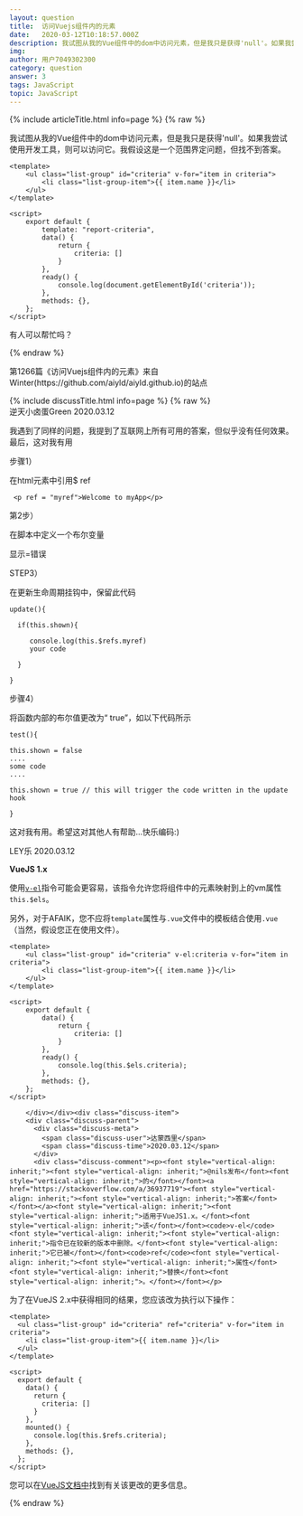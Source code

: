 ```yaml
---
layout: question
title:  访问Vuejs组件内的元素
date:   2020-03-12T10:18:57.000Z
description: 我试图从我的Vue组件中的dom中访问元素，但是我只是获得'null'。如果我尝试使用开发工具，则可以访问它。我假设这是一个范围界定问题，但找不到答案。...
img: 
author: 用户7049302300
category: question
answer: 3
tags: JavaScript
topic: JavaScript
---
```

<div class="article-root">
  <div class="article">
    {% include articleTitle.html info=page %}
    {% raw %}
    <div class="article-content"><p><font style="vertical-align: inherit;"><font style="vertical-align: inherit;">我试图从我的Vue组件中的dom中访问元素，但是我只是获得'null'。</font><font style="vertical-align: inherit;">如果我尝试使用开发工具，则可以访问它。</font><font style="vertical-align: inherit;">我假设这是一个范围界定问题，但找不到答案。</font></font></p>

<pre><code>&lt;template&gt;<font></font>
    &lt;ul class="list-group" id="criteria" v-for="item in criteria"&gt;<font></font>
        &lt;li class="list-group-item"&gt;{{ item.name }}&lt;/li&gt;<font></font>
    &lt;/ul&gt;<font></font>
&lt;/template&gt;<font></font>
<font></font>
&lt;script&gt;<font></font>
    export default {<font></font>
        template: "report-criteria",<font></font>
        data() {<font></font>
            return {<font></font>
                criteria: []<font></font>
            }<font></font>
        },<font></font>
        ready() {<font></font>
            console.log(document.getElementById('criteria'));<font></font>
        },<font></font>
        methods: {},<font></font>
    };<font></font>
&lt;/script&gt;<font></font>
</code></pre>

<p><font style="vertical-align: inherit;"><font style="vertical-align: inherit;">有人可以帮忙吗？</font></font></p></div>
    {% endraw %}
  </div>
  <p class="winter_mark">第1266篇《访问Vuejs组件内的元素》来自Winter(https://github.com/aiyld/aiyld.github.io)的站点</p>
  <div class="discuss-wrapper">
    {% include discussTitle.html info=page %}
    {% raw %}
    <div class="discuss-item">
        <div class="discuss-parent">
          <div class="discuss-meta">
            <span class="discuss-user">逆天小卤蛋Green</span>
            <span class="discuss-time">2020.03.12</span>
          </div>
          <div class="discuss-comment"><p><font style="vertical-align: inherit;"><font style="vertical-align: inherit;">我遇到了同样的问题，我提到了互联网上所有可用的答案，但似乎没有任何效果。</font><font style="vertical-align: inherit;">最后，这对我有用</font></font></p>

<p><font style="vertical-align: inherit;"><font style="vertical-align: inherit;">步骤1）</font></font></p>

<p><font style="vertical-align: inherit;"><font style="vertical-align: inherit;">在html元素中引用$ ref</font></font></p>

<p></p><div class="snippet" data-lang="js" data-hide="false" data-console="true" data-babel="false">
<div class="snippet-code">
<pre class="snippet-code-html lang-html prettyprint-override"><code> &lt;p ref = "myref"&gt;Welcome to myApp&lt;/p&gt;</code></pre>
</div>
</div>
<p></p>

<p><font style="vertical-align: inherit;"><font style="vertical-align: inherit;">第2步）</font></font></p>

<p><font style="vertical-align: inherit;"><font style="vertical-align: inherit;">在脚本中定义一个布尔变量</font></font></p>

<p><font style="vertical-align: inherit;"><font style="vertical-align: inherit;">显示=错误</font></font></p>

<p><font style="vertical-align: inherit;"><font style="vertical-align: inherit;">STEP3）</font></font></p>

<p><font style="vertical-align: inherit;"><font style="vertical-align: inherit;">在更新生命周期挂钩中，保留此代码</font></font></p>

<p></p><div class="snippet" data-lang="js" data-hide="false" data-console="true" data-babel="false">
<div class="snippet-code">
<pre class="snippet-code-js lang-js prettyprint-override"><code>update(){<font></font>
<font></font>
  if(this.shown){<font></font>
       <font></font>
     console.log(this.$refs.myref)<font></font>
     your code<font></font>
  <font></font>
  }<font></font>
<font></font>
}</code></pre>
</div>
</div>
<p></p>

<p><font style="vertical-align: inherit;"><font style="vertical-align: inherit;">步骤4）</font></font></p>

<p><font style="vertical-align: inherit;"><font style="vertical-align: inherit;">将函数内部的布尔值更改为“ true”，如以下代码所示</font></font></p>

<p></p><div class="snippet" data-lang="js" data-hide="false" data-console="true" data-babel="false">
<div class="snippet-code">
<pre class="snippet-code-js lang-js prettyprint-override"><code>test(){<font></font>
<font></font>
this.shown = false<font></font>
....<font></font>
some code<font></font>
....<font></font>
<font></font>
this.shown = true // this will trigger the code written in the update hook<font></font>
<font></font>
}</code></pre>
</div>
</div>
<p></p>

<p><font style="vertical-align: inherit;"><font style="vertical-align: inherit;">这对我有用。</font><font style="vertical-align: inherit;">希望这对其他人有帮助...快乐编码:)</font></font></p></div>
        </div></div><div class="discuss-item">
        <div class="discuss-parent">
          <div class="discuss-meta">
            <span class="discuss-user">LEY乐</span>
            <span class="discuss-time">2020.03.12</span>
          </div>
          <div class="discuss-comment"><p><strong><font style="vertical-align: inherit;"><font style="vertical-align: inherit;">VueJS 1.x</font></font></strong></p>

<p><font style="vertical-align: inherit;"><font style="vertical-align: inherit;">使用</font></font><a href="https://vuejs.org/api/#v-el" rel="nofollow noreferrer"><code>v-el</code></a><font style="vertical-align: inherit;"><font style="vertical-align: inherit;">指令</font><font style="vertical-align: inherit;">可能会更容易，该</font><font style="vertical-align: inherit;">指令允许您将组件中的元素映射到上的vm属性</font></font><code>this.$els</code><font style="vertical-align: inherit;"><font style="vertical-align: inherit;">。</font></font></p>

<p><font style="vertical-align: inherit;"><font style="vertical-align: inherit;">另外，对于AFAIK，您不应将</font></font><code>template</code><font style="vertical-align: inherit;"><font style="vertical-align: inherit;">属性与</font></font><code>.vue</code><font style="vertical-align: inherit;"><font style="vertical-align: inherit;">文件中的</font><font style="vertical-align: inherit;">模板</font><font style="vertical-align: inherit;">结合</font><font style="vertical-align: inherit;">使用</font></font><code>.vue</code><font style="vertical-align: inherit;"><font style="vertical-align: inherit;">（当然，</font><font style="vertical-align: inherit;">假设您正在使用</font><font style="vertical-align: inherit;">文件）。</font></font></p>

<pre><code>&lt;template&gt;<font></font>
    &lt;ul class="list-group" id="criteria" v-el:criteria v-for="item in criteria"&gt;<font></font>
        &lt;li class="list-group-item"&gt;{{ item.name }}&lt;/li&gt;<font></font>
    &lt;/ul&gt;<font></font>
&lt;/template&gt;<font></font>
<font></font>
&lt;script&gt;<font></font>
    export default {<font></font>
        data() {<font></font>
            return {<font></font>
                criteria: []<font></font>
            }<font></font>
        },<font></font>
        ready() {<font></font>
            console.log(this.$els.criteria);<font></font>
        },<font></font>
        methods: {},<font></font>
    };<font></font>
&lt;/script&gt;<font></font>
</code></pre></div>
        </div></div><div class="discuss-item">
        <div class="discuss-parent">
          <div class="discuss-meta">
            <span class="discuss-user">达蒙西里</span>
            <span class="discuss-time">2020.03.12</span>
          </div>
          <div class="discuss-comment"><p><font style="vertical-align: inherit;"><font style="vertical-align: inherit;">@nils发布</font><font style="vertical-align: inherit;">的</font></font><a href="https://stackoverflow.com/a/36937719"><font style="vertical-align: inherit;"><font style="vertical-align: inherit;">答案</font></font></a><font style="vertical-align: inherit;"><font style="vertical-align: inherit;">适用于VueJS1.x。</font><font style="vertical-align: inherit;">该</font></font><code>v-el</code><font style="vertical-align: inherit;"><font style="vertical-align: inherit;">指令已在较新的版本中删除。</font><font style="vertical-align: inherit;">它已被</font></font><code>ref</code><font style="vertical-align: inherit;"><font style="vertical-align: inherit;">属性</font><font style="vertical-align: inherit;">替换</font><font style="vertical-align: inherit;">。</font></font></p>

<p><font style="vertical-align: inherit;"><font style="vertical-align: inherit;">为了在VueJS 2.x中获得相同的结果，您应该改为执行以下操作：</font></font></p>

<pre><code>&lt;template&gt;<font></font>
  &lt;ul class="list-group" id="criteria" ref="criteria" v-for="item in criteria"&gt;<font></font>
    &lt;li class="list-group-item"&gt;{{ item.name }}&lt;/li&gt;<font></font>
  &lt;/ul&gt;<font></font>
&lt;/template&gt;<font></font>
<font></font>
&lt;script&gt;<font></font>
  export default {<font></font>
    data() {<font></font>
      return {<font></font>
        criteria: []<font></font>
      }<font></font>
    },<font></font>
    mounted() {<font></font>
      console.log(this.$refs.criteria);<font></font>
    },<font></font>
    methods: {},<font></font>
  };<font></font>
&lt;/script&gt;<font></font>
</code></pre>

<p><font style="vertical-align: inherit;"><font style="vertical-align: inherit;">您可以在</font></font><a href="https://vuejs.org/v2/guide/migration.html#v-el-and-v-ref-replaced" rel="noreferrer"><font style="vertical-align: inherit;"><font style="vertical-align: inherit;">VueJS文档中</font></font></a><font style="vertical-align: inherit;"><font style="vertical-align: inherit;">找到有关该更改的更多信息</font><font style="vertical-align: inherit;">。</font></font></p></div>
        </div></div>
    {% endraw %}
  </div>
<div>

